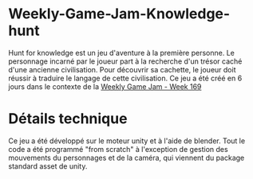 # Weekly-Game-Jam-Knowledge-hunt

Hunt for knowledge est un jeu d'aventure à la première personne. 
Le personnage incarné par le joueur part à la recherche d'un trésor caché d'une ancienne civilisation. 
Pour découvrir sa cachette, le joueur doit réussir à traduire le langage de cette civilisation.
Ce jeu a été créé en 6 jours dans le contexte de la [Weekly Game Jam - Week 169](http://www.weeklygamejam.com/)

# Détails technique

Ce jeu a été développé sur le moteur unity et à l'aide de blender. Tout le code a été programmé "from scratch" à l'exception de gestion des mouvements du personnages et de la caméra, qui viennent du package standard asset de unity.
